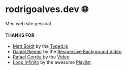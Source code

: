 # rodrigoalves.dev :globe_with_meridians:

Meu web site pessoal

#### THANKS FOR ####

* [Matt Boldt](https://github.com/mattboldt) by the [Typed.js](https://github.com/mattboldt/typed.js/)
* [Daniel Riemer](http://codepen.io/zitrusfrisch/) by the [Responsive Background Video](http://codepen.io/zitrusfrisch/pen/vymGI)
* [Rafael Corrêa](https://github.com/rafaelstz) by the [Video](https://github.com/rafaelstz/rafaelstz.github.io/blob/85467d76ab0735da04d08e0ac66007022bd34cb7/assets/video/video.mp4)
* [Loop Infinito](http://loopinfinito.com.br/projetos) by the awesome [Playlist](http://wiredin.loopinfinito.com.br/)

